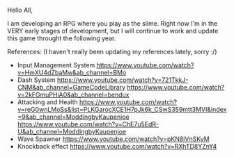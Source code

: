 Hello All,

I am developing an RPG where you play as the slime. Right now I'm in the VERY early stages of development, but I will continue to work and update this game throught the following year.


References:
(I haven't really been updating my references lately, sorry :/)
- Input Management System
  https://www.youtube.com/watch?v=HmXU4dZbaMw&ab_channel=BMo
- Dash System
  https://www.youtube.com/watch?v=721TkkJ-CNM&ab_channel=GameCodeLibrary
  https://www.youtube.com/watch?v=2kFGmuPHiA0&ab_channel=bendux
- Attacking and Health
  https://www.youtube.com/watch?v=reG0wnLMoSs&list=PLKGarocXCE1H7pJk6k_CSwS359mtt3MVI&index=9&ab_channel=ModdingbyKaupenjoe
  https://www.youtube.com/watch?v=ChE7u5EdR-U&ab_channel=ModdingbyKaupenjoe
- Wave Spawner
  https://www.youtube.com/watch?v=pKN8jVnSKyM
- Knockback effect
  https://www.youtube.com/watch?v=RXhTD8YZnY4
